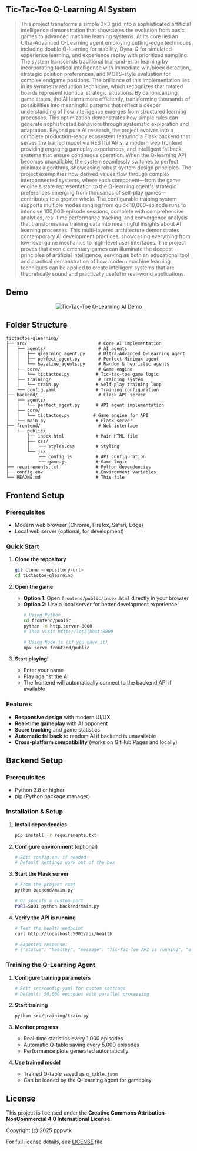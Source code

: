 ## Tic-Tac-Toe Q-Learning AI System

> This project transforms a simple 3×3 grid into a sophisticated artificial intelligence demonstration that showcases the evolution from basic games to advanced machine learning systems. At its core lies an Ultra-Advanced Q-Learning agent employing cutting-edge techniques including double Q-learning for stability, Dyna-Q for simulated experience learning, and experience replay with prioritized sampling. The system transcends traditional trial-and-error learning by incorporating tactical intelligence with immediate win/block detection, strategic position preferences, and MCTS-style evaluation for complex endgame positions.
The brilliance of this implementation lies in its symmetry reduction technique, which recognizes that rotated boards represent identical strategic situations. By canonicalizing game states, the AI learns more efficiently, transforming thousands of possibilities into meaningful patterns that reflect a deeper understanding of how intelligence emerges from structured learning processes. This optimization demonstrates how simple rules can generate sophisticated behaviors through systematic exploration and adaptation.
Beyond pure AI research, the project evolves into a complete production-ready ecosystem featuring a Flask backend that serves the trained model via RESTful APIs, a modern web frontend providing engaging gameplay experiences, and intelligent fallback systems that ensure continuous operation. When the Q-learning API becomes unavailable, the system seamlessly switches to perfect minimax algorithms, showcasing robust system design principles.
The project exemplifies how derived values flow through complex interconnected systems, where each component—from the game engine's state representation to the Q-learning agent's strategic preferences emerging from thousands of self-play games—contributes to a greater whole. The configurable training system supports multiple modes ranging from quick 10,000-episode runs to intensive 100,000-episode sessions, complete with comprehensive analytics, real-time performance tracking, and convergence analysis that transforms raw training data into meaningful insights about AI learning processes.
This multi-layered architecture demonstrates contemporary AI development practices, showcasing everything from low-level game mechanics to high-level user interfaces. The project proves that even elementary games can illuminate the deepest principles of artificial intelligence, serving as both an educational tool and practical demonstration of how modern machine learning techniques can be applied to create intelligent systems that are theoretically sound and practically useful in real-world applications.

## Demo

<div align="center">
  <img src="tictactoe-qlearning.gif" alt="Tic-Tac-Toe Q-Learning AI Demo" />
</div>

## Folder Structure

```
tictactoe-qlearning/
├── src/                           # Core AI implementation
│   ├── agents/                    # AI agents
│   │   ├── qlearning_agent.py     # Ultra-Advanced Q-Learning agent
│   │   ├── perfect_agent.py       # Perfect Minimax agent
│   │   └── baseline_agents.py     # Random & heuristic agents
│   ├── core/                      # Game engine
│   │   └── tictactoe.py          # Tic-tac-toe game logic
│   ├── training/                  # Training system
│   │   └── train.py              # Self-play training loop
│   └── config.yaml               # Training configuration
├── backend/                       # Flask API server
│   ├── agents/
│   │   └── perfect_agent.py      # API agent implementation
│   ├── core/
│   │   └── tictactoe.py         # Game engine for API
│   └── main.py                   # Flask server
├── frontend/                      # Web interface
│   └── public/
│       ├── index.html            # Main HTML file
│       ├── css/
│       │   └── styles.css        # Styling
│       └── js/
│           ├── config.js         # API configuration
│           └── game.js           # Game logic
├── requirements.txt              # Python dependencies
├── config.env                    # Environment variables
└── README.md                     # This file
```

## Frontend Setup

### Prerequisites
- Modern web browser (Chrome, Firefox, Safari, Edge)
- Local web server (optional, for development)

### Quick Start
1. **Clone the repository**
   ```bash
   git clone <repository-url>
   cd tictactoe-qlearning
   ```

2. **Open the game**
   - **Option 1**: Open `frontend/public/index.html` directly in your browser
   - **Option 2**: Use a local server for better development experience:
     ```bash
     # Using Python
     cd frontend/public
     python -m http.server 8000
     # Then visit http://localhost:8000
     
     # Using Node.js (if you have it)
     npx serve frontend/public
     ```

3. **Start playing!**
   - Enter your name
   - Play against the AI
   - The frontend will automatically connect to the backend API if available

### Features
- **Responsive design** with modern UI/UX
- **Real-time gameplay** with AI opponent
- **Score tracking** and game statistics
- **Automatic fallback** to random AI if backend is unavailable
- **Cross-platform compatibility** (works on GitHub Pages and locally)

## Backend Setup

### Prerequisites
- Python 3.8 or higher
- pip (Python package manager)

### Installation & Setup

1. **Install dependencies**
   ```bash
   pip install -r requirements.txt
   ```

2. **Configure environment** (optional)
   ```bash
   # Edit config.env if needed
   # Default settings work out of the box
   ```

3. **Start the Flask server**
   ```bash
   # From the project root
   python backend/main.py
   
   # Or specify a custom port
   PORT=5001 python backend/main.py
   ```

4. **Verify the API is running**
   ```bash
   # Test the health endpoint
   curl http://localhost:5001/api/health
   
   # Expected response:
   # {"status": "healthy", "message": "Tic-Tac-Toe API is running", "agent": "Perfect Minimax AI"}
   ```

### Training the Q-Learning Agent

1. **Configure training parameters**
   ```bash
   # Edit src/config.yaml for custom settings
   # Default: 50,000 episodes with parallel processing
   ```

2. **Start training**
   ```bash
   python src/training/train.py
   ```

3. **Monitor progress**
   - Real-time statistics every 1,000 episodes
   - Automatic Q-table saving every 5,000 episodes
   - Performance plots generated automatically

4. **Use trained model**
   - Trained Q-table saved as `q_table.json`
   - Can be loaded by the Q-learning agent for gameplay

## License

This project is licensed under the **Creative Commons Attribution-NonCommercial 4.0 International License**.

Copyright (c) 2025 pppwtk

For full license details, see [LICENSE](LICENSE) file.